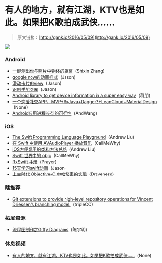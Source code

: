 # 有人的地方，就有江湖，KTV也是如此。如果把K歌拍成武侠…… 

> 原文链接：[http://gank.io/2016/05/09](http://gank.io/2016/05/09)

![](http://ww3.sinaimg.cn/large/610dc034jw1f3ozv0wqywj20qo0em0vt.jpg)

### Android

* [一键测出你与照片中物体的距离](https://github.com/shixinzhang/DistanceMeasure) &nbsp;(Shixin Zhang)
* [google now的动画样式](https://github.com/zagum/SpeechRecognitionView) &nbsp;(Jason)
* [滑动卡片的view](https://github.com/Meetic/Shuffle) &nbsp;(Jason)
* [识别手势类库](https://github.com/nisrulz/sensey) &nbsp;(Jason)
* [Android library to get device information in a super easy way](https://github.com/nisrulz/easydeviceinfo) &nbsp;(蒋朋)
* [一个恋爱社交APP，MVP+RxJava+Dagger2+LeanCloud+MaterialDesign](https://github.com/rogerou/Baby) &nbsp;(None)
* [Android应用进程长存的可行性](http://blog.csdn.net/aigestudio/article/details/51348408) &nbsp;(AndWang)

### iOS

* [The Swift Programming Language Playground](https://github.com/mengxiangyue/The-Swift-2.0-Programming-Language-playground) &nbsp;(Andrew Liu)
* [在 Swift 中使用 AVAudioPlayer 播放音乐](http://www.ioscreator.com/tutorials/play-music-avaudioplayer-ios8-swift) &nbsp;(CallMeWhy)
* [iOS方便复用的类和方法总结](https://github.com/nonstriater/Olla4iOS) &nbsp;(Andrew Liu)
* [Swift 世界中的 objc](https://sandofsky.com/blog/objective-c-in-a-swift-world.html) &nbsp;(CallMeWhy)
* [RxSwift 手册](https://github.com/futantan/RxSwiftCheatSheet) &nbsp;(Prayer)
* [15天学习swift动画](https://github.com/larrynatalicio/15DaysofAnimationsinSwift) &nbsp;(Jason)
* [上古时代 Objective-C 中哈希表的实现](http://draveness.me/hashtable/) &nbsp;(Draveness)

### 瞎推荐

* [Git extensions to provide high-level repository operations for Vincent Driessen&#39;s branching model.](https://github.com/nvie/gitflow) &nbsp;(tripleCC)

### 拓展资源

* [流程图制作之Giffy Diagrams](http://blog.csdn.net/cym492224103/article/details/51314940) &nbsp;(陈宇明)

### 休息视频

* [有人的地方，就有江湖，KTV也是如此。如果把K歌拍成武侠&hellip;&hellip;](http://www.miaopai.com/show/8F6V4AfgspDrDDRufkLnxg__.htm) &nbsp;(None)

